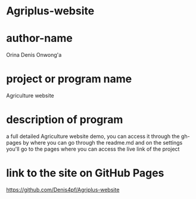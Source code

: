# Agriplus-website
# author-name
Orina Denis Onwong'a
# project or program name
Agriculture website
# description of program
a full detailed Agriculture website demo, you can access it through the gh-pages by where you can go through the readme.md and on the settings you'll go to the pages where you can access the live link of the project
# link to the site on GitHub Pages
https://github.com/Denis4pf/Agriplus-website

